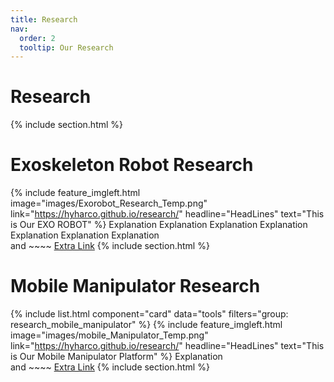 ```yaml
---
title: Research
nav:
  order: 2
  tooltip: Our Research
---
```


# <i class="fas fa-search"></i> Research
{% include section.html %}

# Exoskeleton Robot Research
<!-- {% include list.html component="card" data="tools" filters="group: featured" %} -->
{%
  include feature_imgleft.html
  image="images/Exorobot_Research_Temp.png"
  link="https://hyharco.github.io/research/"
  headline="HeadLines"
  text="This is Our EXO ROBOT"
%}
Explanation Explanation Explanation Explanation Explanation Explanation Explanation     
and ~~~~ [Extra Link](https://www.naver.com)
{% include section.html %}

# Mobile Manipulator Research
{% include list.html component="card" data="tools" filters="group: research_mobile_manipulator" %}
{%
  include feature_imgleft.html
  image="images/mobile_Manipulator_Temp.png"
  link="https://hyharco.github.io/research/"
  headline="HeadLines"
  text="This is Our Mobile Manipulator Platform"
%}
Explanation   
and ~~~~ [Extra Link](https://www.naver.com)
{% include section.html %}






